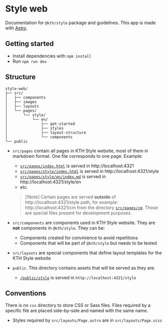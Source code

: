 # Style web

Documentation for `@kth/style` package and guidelines. This app is made with [Astro](https://astro.build).

## Getting started

- Install dependencies with `npm install`
- Run `npm run dev`

## Structure

```
style-web/
├── src/
│   ├── components
│   ├── images
│   ├── layouts
│   └── pages/
│       └── style/
│           └── en/
│               ├── get-started
│               ├── styles
│               ├── layout-structure
│               └── components
└── public
```

- `src/pages` contain all pages in KTH Style website, most of them in markdown format. One file corresponds to one page. Example:

  - [`src/pages/index.html`](./src/pages/index.html) is served in http://localhost:4321
  - [`src/pages/style/index.html`](./src/pages/style/index.html) is served in http://localhost:4321/style
  - [`src/pages/style/en/index.md`](./src/pages/style/en/index.md) is served in http://localhost:4321/style/en
  - etc.

  > [!Note] Certain pages are served **outside** of http://localhost:4321/style path, for example: http://localhost:4321/cm from the directory [`src/pages/cm`](./src/pages/cm). Those are special files present for development purposes.

- `src/components` are components used in KTH Style website. They are **not** components in `@kth/style`. They can be:

  - Components created for convinience to avoid repetitions
  - Components that will be part of `@kth/style` but needs to be tested

- `src/layouts` are special components that define layout templates for the KTH Style website

- `public`. This directory contains assets that will be served as they are.

  - [`/public/style`](./public/style/) is served in `http://localhost:4321/style`

## Conventions

There is no `css` directory to store CSS or Sass files. Files required by a specific file are placed side-by-side and named with the same name.

- Styles required by `src/layouts/Page.astro` are in `src/layouts/Page.scss`

